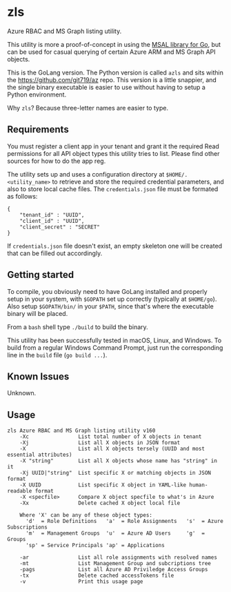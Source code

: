 # zls
Azure RBAC and MS Graph listing utility.

This utility is more a proof-of-concept in using the [MSAL library for Go](https://github.com/AzureAD/microsoft-authentication-library-for-go), but can be used for casual querying of certain Azure ARM and MS Graph API objects.

This is the GoLang version. The Python version is called `azls` and sits within the https://github.com/git719/az repo. This version is a little snappier, and the single binary executable is easier to use without having to setup a Python environment. 

Why `zls`? Because three-letter names are easier to type.

## Requirements
You must register a client app in your tenant and grant it the required Read permissions for all API object types this utility tries to list. Please find other sources for how to do the app reg.

The utility sets up and uses a configuration directory at `$HOME/.<utility_name>` to retrieve and store the required credential parameters, and also to store local cache files. The `credentials.json` file must be formated as follows:
```
{
    "tenant_id" : "UUID",
    "client_id" : "UUID",
    "client_secret" : "SECRET"
}
```
If `credentials.json` file doesn't exist, an empty skeleton one will be created that can be filled out accordingly.

## Getting started
To compile, you obviously need to have GoLang installed and properly setup in your system, with `$GOPATH` set up correctly (typically at `$HOME/go`). Also setup `$GOPATH/bin/` in your `$PATH`, since that's where the executable binary will be placed.

From a `bash` shell type `./build` to build the binary. 

This utility has been successfully tested in macOS, Linux, and Windows. To build from a regular Windows Command Prompt, just run the corresponding line in the `build` file (`go build ...`).

## Known Issues
Unknown.

## Usage
```
zls Azure RBAC and MS Graph listing utility v160
    -Xc                List total number of X objects in tenant
    -Xj                List all X objects in JSON format
    -X                 List all X objects tersely (UUID and most essential attributes)
    -X "string"        List all X objects whose name has "string" in it
    -Xj UUID|"string"  List specific X or matching objects in JSON format
    -X UUID            List specific X object in YAML-like human-readable format
    -X <specfile>      Compare X object specfile to what's in Azure
    -Xx                Delete cached X object local file

    Where 'X' can be any of these object types:
      'd'  = Role Definitions   'a'  = Role Assignments   's'  = Azure Subscriptions
      'm'  = Management Groups  'u'  = Azure AD Users     'g'  = Groups
      'sp' = Service Principals 'ap' = Applications

    -ar                List all role assignments with resolved names
    -mt                List Management Group and subcriptions tree
    -pags              List all Azure AD Priviledge Access Groups
    -tx                Delete cached accessTokens file
    -v                 Print this usage page
```
